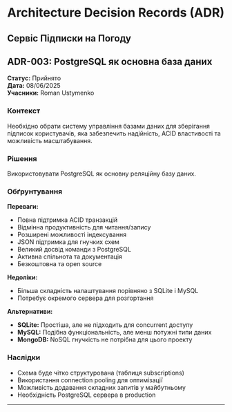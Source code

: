 
# Architecture Decision Records (ADR)

## Сервіс Підписки на Погоду

## ADR-003: PostgreSQL як основна база даних

**Статус:** Прийнято  
**Дата:** 08/06/2025  
**Учасники:** Roman Ustymenko  

### Контекст

Необхідно обрати систему управління базами даних для зберігання підписок користувачів, яка забезпечить надійність, ACID властивості та можливість масштабування.

### Рішення

Використовувати PostgreSQL як основну реляційну базу даних.

### Обґрунтування

**Переваги:**

- Повна підтримка ACID транзакцій
- Відмінна продуктивність для читання/запису
- Розширені можливості індексування
- JSON підтримка для гнучких схем
- Великий досвід команди з PostgreSQL
- Активна спільнота та документація
- Безкоштовна та open source

**Недоліки:**

- Більша складність налаштування порівняно з SQLite і MySQL
- Потребує окремого сервера для розгортання

**Альтернативи:**

- **SQLite:** Простіша, але не підходить для concurrent доступу
- **MySQL:** Подібна функціональність, але менш потужні типи даних
- **MongoDB:** NoSQL гнучкість не потрібна для цього проекту

### Наслідки

- Схема буде чітко структурована (таблиця subscriptions)
- Використання connection pooling для оптимізації
- Можливість додавання складних запитів у майбутньому
- Необхідність PostgreSQL сервера в production

---
